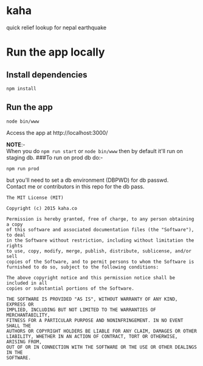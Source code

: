 # kaha
quick relief lookup for nepal earthquake

# Run the app locally 
## Install dependencies

    npm install 

## Run the app

    node bin/www

Access the app at http://localhost:3000/

**NOTE**:-  
When you do `npm run start` or `node bin/www` then by default it'll run on staging db.
###To run on prod db do:-

`npm run prod`

but you'll need to set a db environment (DBPWD) for db passwd.   
Contact me or contributors in this repo for the db pass.

```
The MIT License (MIT)

Copyright (c) 2015 kaha.co

Permission is hereby granted, free of charge, to any person obtaining a copy
of this software and associated documentation files (the "Software"), to deal
in the Software without restriction, including without limitation the rights
to use, copy, modify, merge, publish, distribute, sublicense, and/or sell
copies of the Software, and to permit persons to whom the Software is
furnished to do so, subject to the following conditions:

The above copyright notice and this permission notice shall be included in all
copies or substantial portions of the Software.

THE SOFTWARE IS PROVIDED "AS IS", WITHOUT WARRANTY OF ANY KIND, EXPRESS OR
IMPLIED, INCLUDING BUT NOT LIMITED TO THE WARRANTIES OF MERCHANTABILITY,
FITNESS FOR A PARTICULAR PURPOSE AND NONINFRINGEMENT. IN NO EVENT SHALL THE
AUTHORS OR COPYRIGHT HOLDERS BE LIABLE FOR ANY CLAIM, DAMAGES OR OTHER
LIABILITY, WHETHER IN AN ACTION OF CONTRACT, TORT OR OTHERWISE, ARISING FROM,
OUT OF OR IN CONNECTION WITH THE SOFTWARE OR THE USE OR OTHER DEALINGS IN THE
SOFTWARE.
```





